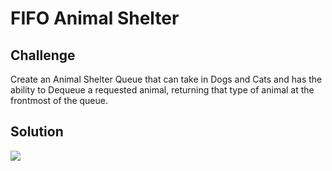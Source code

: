# FIFO Animal Shelter

## Challenge
Create an Animal Shelter Queue that can take in Dogs and Cats and has the ability to Dequeue a requested animal, returning that type of animal at the frontmost of the queue.

## Solution
![](/assets/animal-shelter.jpg)
